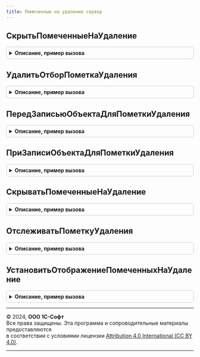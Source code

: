 ```yaml
---
title: Помеченные на удаление сервер
---
```



## СкрытьПомеченныеНаУдаление
<details style="margin: 1em 0; padding: 0.5em; border: 1px solid #ccc; border-radius: 6px;">

<summary style="font-weight: bold; cursor: pointer;">Описание, пример вызова</summary>

```bsl

// Устанавливает отбор ПометкаУдаления=Ложь на список.
//
// Параметры:
//	Форма - ФормаКлиентскогоПриложения - Форма, в которой размещается список.
//	ИмяСписка - Строка - Имя элемента списка на форме. Необязательный.
//
Процедура СкрытьПомеченныеНаУдаление(Форма, ИмяСписка = "Список") Экспорт
```

Пример вызова
```bsl
ПомеченныеНаУдалениеСервер.СкрытьПомеченныеНаУдаление(Форма, ИмяСписка);
```
</details>

## УдалитьОтборПометкаУдаления
<details style="margin: 1em 0; padding: 0.5em; border: 1px solid #ccc; border-radius: 6px;">

<summary style="font-weight: bold; cursor: pointer;">Описание, пример вызова</summary>

```bsl

// Удаляет пользовательский отбор по полю ПометкаУдаления.
//
// Параметры:
//	Настройки - ПользовательскиеНастройкиКомпоновкиДанных - Пользовательские настройки компоновки данных.
//
Процедура УдалитьОтборПометкаУдаления(Настройки) Экспорт
```

Пример вызова
```bsl
ПомеченныеНаУдалениеСервер.УдалитьОтборПометкаУдаления(Настройки) 
```
</details>

## ПередЗаписьюОбъектаДляПометкиУдаления
<details style="margin: 1em 0; padding: 0.5em; border: 1px solid #ccc; border-radius: 6px;">

<summary style="font-weight: bold; cursor: pointer;">Описание, пример вызова</summary>

```bsl

// Обработчик события "ПередЗаписью" документов и справочников.
//
// Параметры:
//	Источник - ДокументОбъект или СправочникОбъект - Источник события.
//	Отказ - Булево - Признак ошибки.
//
Процедура ПередЗаписьюОбъектаДляПометкиУдаления(Источник, Отказ) Экспорт
```

Пример вызова
```bsl
ПомеченныеНаУдалениеСервер.ПередЗаписьюОбъектаДляПометкиУдаления(Источник, Отказ) 
```
</details>

## ПриЗаписиОбъектаДляПометкиУдаления
<details style="margin: 1em 0; padding: 0.5em; border: 1px solid #ccc; border-radius: 6px;">

<summary style="font-weight: bold; cursor: pointer;">Описание, пример вызова</summary>

```bsl

// Обработчик события "ПриЗаписи" документов и справочников.
//
// Параметры:
//	Источник - ДокументОбъект или СправочникОбъект - Источник события.
//	Отказ - Булево - Признак ошибки.
//
Процедура ПриЗаписиОбъектаДляПометкиУдаления(Источник, Отказ) Экспорт
```

Пример вызова
```bsl
ПомеченныеНаУдалениеСервер.ПриЗаписиОбъектаДляПометкиУдаления(Источник, Отказ) 
```
</details>

## СкрыватьПомеченныеНаУдаление
<details style="margin: 1em 0; padding: 0.5em; border: 1px solid #ccc; border-radius: 6px;">

<summary style="font-weight: bold; cursor: pointer;">Описание, пример вызова</summary>

```bsl

// Возвращает признак скрытия помеченных на удаление объектов в списках.
//
// Возвращаемое значение:
//	Булево - Истина, если помеченные на удаление объекты должны скрываться в списках.
//
Функция СкрыватьПомеченныеНаУдаление() Экспорт
```

Пример вызова
```bsl
Результат = ПомеченныеНаУдалениеСервер.СкрыватьПомеченныеНаУдаление() 
```
</details>

## ОтслеживатьПометкуУдаления
<details style="margin: 1em 0; padding: 0.5em; border: 1px solid #ccc; border-radius: 6px;">

<summary style="font-weight: bold; cursor: pointer;">Описание, пример вызова</summary>

```bsl

// Возвращает признак отслеживания интерактивной установки текущим пользователем пометки удаления в списках.
//
// Возвращаемое значение:
//	Булево - Истина, если интерактивная пометка удаления в списках должна отслеживаться.
//
Функция ОтслеживатьПометкуУдаления() Экспорт
```

Пример вызова
```bsl
Результат = ПомеченныеНаУдалениеСервер.ОтслеживатьПометкуУдаления() 
```
</details>

## УстановитьОтображениеПомеченныхНаУдаление
<details style="margin: 1em 0; padding: 0.5em; border: 1px solid #ccc; border-radius: 6px;">

<summary style="font-weight: bold; cursor: pointer;">Описание, пример вызова</summary>

```bsl

// Устанавливает функциональные опции для отображения ссылок в разделе "Настройки" простого интерфейса.
//
Процедура УстановитьОтображениеПомеченныхНаУдаление() Экспорт
```

Пример вызова
```bsl
ПомеченныеНаУдалениеСервер.УстановитьОтображениеПомеченныхНаУдаление() 
```
</details>

---

© 2024, **ООО 1С-Софт**  
Все права защищены. Эта программа и сопроводительные материалы предоставляются  
в соответствии с условиями лицензии [Attribution 4.0 International (CC BY 4.0)](https://creativecommons.org/licenses/by/4.0/legalcode).

---
